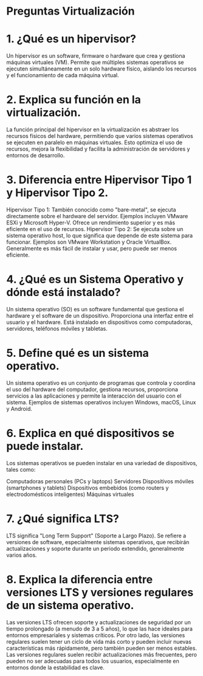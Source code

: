 # Preguntas Virtualización

# 1. ¿Qué es un hipervisor?

Un hipervisor es un software, firmware o hardware que crea y gestiona máquinas virtuales (VM). Permite que múltiples sistemas operativos se ejecuten simultáneamente en un solo hardware físico, aislando los recursos y el funcionamiento de cada máquina virtual.

# 2. Explica su función en la virtualización.

La función principal del hipervisor en la virtualización es abstraer los recursos físicos del hardware, permitiendo que varios sistemas operativos se ejecuten en paralelo en máquinas virtuales. Esto optimiza el uso de recursos, mejora la flexibilidad y facilita la administración de servidores y entornos de desarrollo.

# 3. Diferencia entre Hipervisor Tipo 1 y Hipervisor Tipo 2.

Hipervisor Tipo 1: También conocido como "bare-metal", se ejecuta directamente sobre el hardware del servidor. Ejemplos incluyen VMware ESXi y Microsoft Hyper-V. Ofrece un rendimiento superior y es más eficiente en el uso de recursos.
Hipervisor Tipo 2: Se ejecuta sobre un sistema operativo host, lo que significa que depende de este sistema para funcionar. Ejemplos son VMware Workstation y Oracle VirtualBox. Generalmente es más fácil de instalar y usar, pero puede ser menos eficiente.

# 4. ¿Qué es un Sistema Operativo y dónde está instalado?

Un sistema operativo (SO) es un software fundamental que gestiona el hardware y el software de un dispositivo. Proporciona una interfaz entre el usuario y el hardware. Está instalado en dispositivos como computadoras, servidores, teléfonos móviles y tabletas.

# 5. Define qué es un sistema operativo.

Un sistema operativo es un conjunto de programas que controla y coordina el uso del hardware del computador, gestiona recursos, proporciona servicios a las aplicaciones y permite la interacción del usuario con el sistema. Ejemplos de sistemas operativos incluyen Windows, macOS, Linux y Android.

# 6. Explica en qué dispositivos se puede instalar.

Los sistemas operativos se pueden instalar en una variedad de dispositivos, tales como:

Computadoras personales (PCs y laptops)
Servidores
Dispositivos móviles (smartphones y tablets)
Dispositivos embebidos (como routers y electrodomésticos inteligentes)
Máquinas virtuales

# 7. ¿Qué significa LTS?

LTS significa "Long Term Support" (Soporte a Largo Plazo). Se refiere a versiones de software, especialmente sistemas operativos, que recibirán actualizaciones y soporte durante un periodo extendido, generalmente varios años.

# 8. Explica la diferencia entre versiones LTS y versiones regulares de un sistema operativo.

Las versiones LTS ofrecen soporte y actualizaciones de seguridad por un tiempo prolongado (a menudo de 3 a 5 años), lo que las hace ideales para entornos empresariales y sistemas críticos. Por otro lado, las versiones regulares suelen tener un ciclo de vida más corto y pueden incluir nuevas características más rápidamente, pero también pueden ser menos estables. Las versiones regulares suelen recibir actualizaciones más frecuentes, pero pueden no ser adecuadas para todos los usuarios, especialmente en entornos donde la estabilidad es clave.